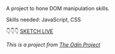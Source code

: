 A project to hone DOM manipulation skills.

Skills needed: JavaScript, CSS

👇👇👇
<a target="_blank" href="https://hjplumtree.github.io/etch-a-sketch/">SKETCH LIVE</a>

<i>This is a project from <a href="https://www.theodinproject.com/courses/foundations/lessons/etch-a-sketch-project">The Odin Project</a></i>
